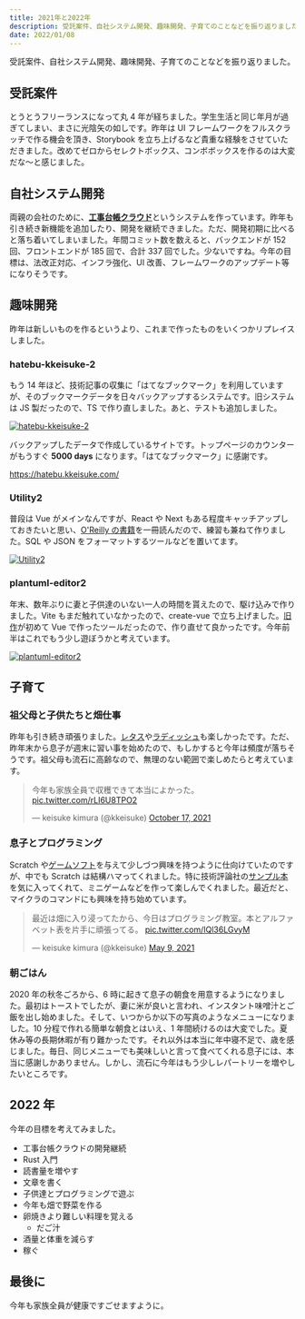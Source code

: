 ```yaml
---
title: 2021年と2022年
description: 受託案件、自社システム開発、趣味開発、子育てのことなどを振り返りました。
date: 2022/01/08
---
```


受託案件、自社システム開発、趣味開発、子育てのことなどを振り返りました。

## 受託案件

とうとうフリーランスになって丸 4 年が経ちました。学生生活と同じ年月が過ぎてしまい、まさに光陰矢の如しです。昨年は UI フレームワークをフルスクラッチで作る機会を頂き、Storybook を立ち上げるなど貴重な経験をさせていただきました。改めてゼロからセレクトボックス、コンボボックスを作るのは大変だな〜と感じました。

## 自社システム開発

両親の会社のために、[**工事台帳クラウド**](https://kkeisuke.com/work.html#工事台帳管理システム-2018-〜)というシステムを作っています。昨年も引き続き新機能を追加したり、開発を継続できました。ただ、開発初期に比べると落ち着いてしまいました。年間コミット数を数えると、バックエンドが 152 回、フロントエンドが 185 回で、合計 337 回でした。少ないですね。今年の目標は、法改正対応、インフラ強化、UI 改善、フレームワークのアップデート等になりそうです。

## 趣味開発

昨年は新しいものを作るというより、これまで作ったものをいくつかリプレイスしました。

### hatebu-kkeisuke-2

もう 14 年ほど、技術記事の収集に「はてなブックマーク」を利用していますが、そのブックマークデータを日々バックアップするシステムです。旧システムは JS 製だったので、TS で作り直しました。あと、テストも追加しました。

[![hatebu-kkeisuke-2](https://github-readme-stats.vercel.app/api/pin/?username=kkeisuke&repo=hatebu-kkeisuke-2&show_owner=true&theme=vue-dark)](https://github.com/kkeisuke/hatebu-kkeisuke-2)

バックアップしたデータで作成しているサイトです。トップページのカウンターがもうすぐ **5000 days** になります。「はてなブックマーク」に感謝です。

https://hatebu.kkeisuke.com/

### Utility2

普段は Vue がメインなんですが、React や Next もある程度キャッチアップしておきたいと思い、[O'Reilly の書籍](https://www.oreilly.co.jp/books/9784873119380/)を一冊読んだので、練習も兼ねて作りました。SQL や JSON をフォーマットするツールなどを置いてます。

[![Utility2](https://github-readme-stats.vercel.app/api/pin/?username=kkeisuke&repo=Utility2&show_owner=true&theme=react)](https://github.com/kkeisuke/Utility2)

### plantuml-editor2

年末、数年ぶりに妻と子供達のいない一人の時間を貰えたので、駆け込みで作りました。Vite もまだ触れていなかったので、create-vue で立ち上げました。[旧作](https://github.com/kkeisuke/plantuml-editor)が初めて Vue で作ったツールだったので、作り直せて良かったです。今年前半はこれでもう少し遊ぼうかと考えています。

[![plantuml-editor2](https://github-readme-stats.vercel.app/api/pin/?username=kkeisuke&repo=plantuml-editor2&show_owner=true&theme=vue-dark)](https://github.com/kkeisuke/plantuml-editor2)

## 子育て

### 祖父母と子供たちと畑仕事

昨年も引き続き頑張りました。[レタス](https://twitter.com/kkeisuke/status/1393749818695032834)や[ラディッシュ](https://twitter.com/kkeisuke/status/1398521805367742472)も楽しかったです。ただ、昨年末から息子が週末に習い事を始めたので、もしかすると今年は頻度が落ちそうです。祖父母も流石に高齢なので、無理のない範囲で楽しめたらと考えています。

<div class="pb-8">
  <blockquote class="twitter-tweet"><p lang="ja" dir="ltr">今年も家族全員で収穫できて本当によかった。 <a href="https://t.co/rLI6U8TPO2">pic.twitter.com/rLI6U8TPO2</a></p>&mdash; keisuke kimura (@kkeisuke) <a href="https://twitter.com/kkeisuke/status/1449571793384067072?ref_src=twsrc%5Etfw">October 17, 2021</a></blockquote>
</div>

### 息子とプログラミング

Scratch や[ゲームソフト](https://www.nintendo.co.jp/switch/awuxa/)を与えて少しづつ興味を持つように仕向けていたのですが、中でも Scratch は結構ハマってくれました。特に技術評論社の[サンプル本](https://twitter.com/kkeisuke/status/1357932300214759424?s=20)を気に入ってくれて、ミニゲームなどを作って楽しんでくれました。最近だと、マイクラのコマンドにも興味を持ち始めています。

<div class="pb-8">
  <blockquote class="twitter-tweet"><p lang="ja" dir="ltr">最近は畑に入り浸ってたから、今日はプログラミング教室。本とアルファベット表を片手に頑張ってる。 <a href="https://t.co/IQl36LGvyM">pic.twitter.com/IQl36LGvyM</a></p>&mdash; keisuke kimura (@kkeisuke) <a href="https://twitter.com/kkeisuke/status/1391308246133067779?ref_src=twsrc%5Etfw">May 9, 2021</a></blockquote>
</div>

### 朝ごはん

2020 年の秋冬ごろから、6 時に起きて息子の朝食を用意するようになりました。最初はトーストでしたが、妻に米が良いと言われ、インスタント味噌汁とご飯を出し始めました。そして、いつからか以下の写真のようなメニューになりました。10 分程で作れる簡単な朝食とはいえ、1 年間続けるのは大変でした。夏休み等の長期休暇が有り難かったです。それ以外は本当に年中寝不足で、歳を感じました。毎日、同じメニューでも美味しいと言って食べてくれる息子には、本当に感謝しかありません。しかし、流石に今年はもう少しレパートリーを増やしたいところです。

<article-img src="/articles/images/20220108_1.webp" title="おにぎりと卵焼きにウインナー、あと牛乳" width="1024" height="768"></article-img>

## 2022 年

今年の目標を考えてみました。

- 工事台帳クラウドの開発継続
- Rust 入門
- 読書量を増やす
- 文章を書く
- 子供達とプログラミングで遊ぶ
- 今年も畑で野菜を作る
- 卵焼きより難しい料理を覚える
  - だご汁
- 酒量と体重を減らす
- 稼ぐ

## 最後に

今年も家族全員が健康ですごせますように。

<script async src="https://platform.twitter.com/widgets.js" charset="utf-8"></script>
